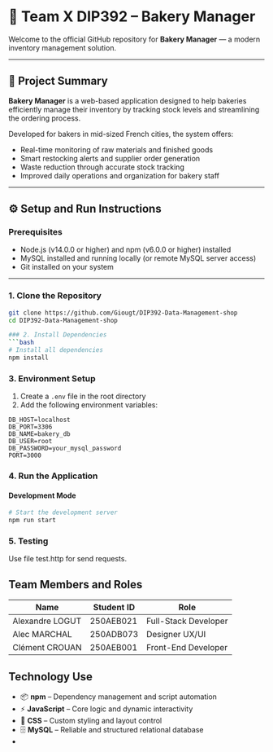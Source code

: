 # 🥖 Team X DIP392 – Bakery Manager

Welcome to the official GitHub repository for **Bakery Manager** — a modern inventory management solution.

---

## 🧩 Project Summary

**Bakery Manager** is a web-based application designed to help bakeries efficiently manage their inventory by tracking stock levels and streamlining the ordering process.

Developed for bakers in mid-sized French cities, the system offers:

- Real-time monitoring of raw materials and finished goods
- Smart restocking alerts and supplier order generation
- Waste reduction through accurate stock tracking
- Improved daily operations and organization for bakery staff

---

## ⚙️ Setup and Run Instructions

### Prerequisites

- Node.js (v14.0.0 or higher) and npm (v6.0.0 or higher) installed  
- MySQL installed and running locally (or remote MySQL server access)  
- Git installed on your system  

---

### 1. Clone the Repository

```bash
git clone https://github.com/Giougt/DIP392-Data-Management-shop
cd DIP392-Data-Management-shop

### 2. Install Dependencies
```bash
# Install all dependencies 
npm install
```

### 3. Environment Setup
1. Create a `.env` file in the root directory
2. Add the following environment variables:
```env
DB_HOST=localhost
DB_PORT=3306
DB_NAME=bakery_db
DB_USER=root
DB_PASSWORD=your_mysql_password
PORT=3000
```

### 4. Run the Application

#### Development Mode
```bash
# Start the development server
npm run start
```

### 5. Testing

Use file test.http for send requests.

## Team Members and Roles

| Name              | Student ID   | Role                 |
|-------------------|--------------|----------------------|
| Alexandre LOGUT   | 250AEB021    | Full-Stack Developer |
| Alec MARCHAL      | 250ADB073    |  Designer UX/UI      |
| Clément CROUAN    | 250AEB001    | Front-End Developer  |



## Technology Use

- 📦 **npm** – Dependency management and script automation
- ⚡ **JavaScript** – Core logic and dynamic interactivity
- 🎨 **CSS** – Custom styling and layout control
- 🗄️ **MySQL** – Reliable and structured relational database
- 
